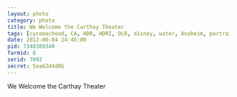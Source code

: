 ```yaml
---
layout: photo
category: photo
title: We Welcome the Carthay Theater
tags: [cycomachead, CA, HDR, HDRI, DLR, disney, water, Anaheim, portrait, California, DCA, iPhone, Disney California Adventure, Buena Vista Street, Carthay Circle Theater, fountain, Disneyland Resort]
date: 2012-06-04 24:45:00
pid: 7340389340
farmid: 8
serid: 7092
secret: 5ea62d4d0b
---
```


We Welcome the Carthay Theater
